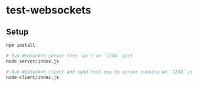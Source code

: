 # test-websockets

## Setup

```bash
npm install

# Run WebSocket server (use `ws`) on `1234` port
node server/index.js

# Run WebSocket client and send test msg to server running on `1234` port
node client/index.js
```
